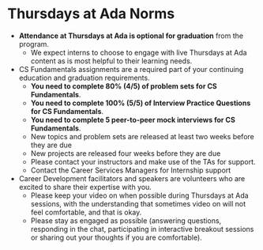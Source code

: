 # Thursdays at Ada Norms

* **Attendance at Thursdays at Ada is optional for graduation** from the program. 
  * We expect interns to choose to engage with live Thursdays at Ada content as is most helpful to their learning needs.
* CS Fundamentals assignments are a required part of your continuing education and graduation requirements. 
  * **You need to complete 80% (4/5) of problem sets for CS Fundamentals**. 
  * **You need to complete 100% (5/5) of Interview Practice Questions for CS Fundamentals**.
  * **You need to complete 5 peer-to-peer mock interviews for CS Fundamentals**.
  * New topics and problem sets are released at least two weeks before they are due
  * New projects are released four weeks before they are due
  * Please contact your instructors and make use of the TAs for support.
  * Contact the Career Services Managers for Internship support
* Career Development facilitators and speakers are volunteers who are excited to share their expertise with you. 
  * Please keep your video on when possible during Thursdays at Ada sessions, with the understanding that sometimes video on will not feel comfortable, and that is okay.
  * Please stay as engaged as possible (answering questions, responding in the chat, participating in interactive breakout sessions or sharing out your thoughts if you are comfortable).
